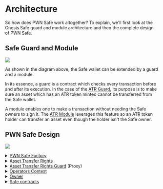 # Architecture

So how does PWN Safe work altogether? To explain, we'll first look at the Gnosis Safe guard and module architecture and then the complete design of PWN Safe.&#x20;

## Safe Guard and Module

![](/assets/image%20(1).png)

As shown in the diagram above, the Safe wallet can be extended by a guard and a module.&#x20;

In its essence, a guard is a contract which checks every transaction before and after its execution. In the case of the [ATR Guard](smart-contract-reference/atr-guard/), its purpose is to make sure an asset which has an ATR token minted cannot be transferred from the Safe wallet.

A module enables one to make a transaction without needing the Safe owners to sign it. The [ATR Module](smart-contract-reference/atr-module/) leverages this feature so an ATR token holder can transfer an asset even though the holder isn't the Safe owner.&#x20;

## PWN Safe Design

![](/assets/PWN%20Safe%20Architecture.png)

<details>

<summary><a href="smart-contract-reference/pwn-safe-factory.md">PWN Safe Factory</a></summary>

Deploys new PWN Safes. Users don't deploy new Safe contracts for each Safe, as that would be ineffective and expensive. Instead, they deploy a proxy contract.

PWN Safe Factory also provides a function `isValidSafe` to check if a Safe is valid.

</details>

<details>

<summary><a href="smart-contract-reference/atr-module/">Asset Transfer Rights</a></summary>

The ATR contract is used as a module and defines the ATR token. It is responsible for its minting and burning. The ATR token is an [ERC-721](https://eips.ethereum.org/EIPS/eip-721).

There is also an option to whitelist only specific assets and recovery functions to recover from a [stalking attack](security-considerations.md#stalking-attacks).

</details>

<details>

<summary><a href="smart-contract-reference/atr-guard/">Asset Transfer Rights Guard</a> (Proxy)</summary>

The ATR Guard checks every transaction before and after its execution, making sure that an asset that has an ATR token minted cannot be transferred or have approved operators.&#x20;

This contract is wrapped in a proxy contract so that it can be upgraded.

</details>

<details>

<summary><a href="smart-contract-reference/atr-guard/operators-context.md">Operators Context</a></summary>

Tracks all approved operators. An operator is any address that can transfer on behalf of the Safe owner.

</details>

<details>

<summary><a href="https://docs.openzeppelin.com/contracts/2.x/api/ownership#Ownable">Owner</a></summary>

Can update the Guard contract so that users won't have to create new Safes in case of a new ERC standard. The owner can also update the whitelist to allow only selected assets to be used in the PWN Safe.

Please note: It's not possible for the owner to change the guard in a way that would allow him to transfer assets held in PWN Safes, but it is possible to make the ATR tokens behave in a malicious way. This is a trade-off for the upgradability of PWN Safes.&#x20;

</details>

<details>

<summary><a href="https://github.com/safe-global/safe-contracts">Safe contracts</a></summary>

No changes have been made to the original Gnosis Safe contracts. For reference, see [their GitHub repository](https://github.com/safe-global/safe-contracts).

</details>

